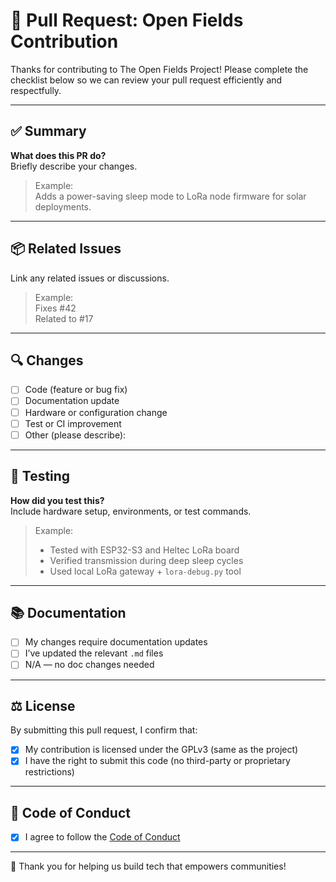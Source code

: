 # 🚀 Pull Request: Open Fields Contribution

Thanks for contributing to The Open Fields Project! Please complete the checklist below so we can review your pull request efficiently and respectfully.

---

## ✅ Summary

**What does this PR do?**  
Briefly describe your changes.

> Example:  
> Adds a power-saving sleep mode to LoRa node firmware for solar deployments.

---

## 📦 Related Issues

Link any related issues or discussions.

> Example:  
> Fixes #42  
> Related to #17

---

## 🔍 Changes

- [ ] Code (feature or bug fix)
- [ ] Documentation update
- [ ] Hardware or configuration change
- [ ] Test or CI improvement
- [ ] Other (please describe):

---

## 🧪 Testing

**How did you test this?**  
Include hardware setup, environments, or test commands.

> Example:  
> - Tested with ESP32-S3 and Heltec LoRa board  
> - Verified transmission during deep sleep cycles  
> - Used local LoRa gateway + `lora-debug.py` tool

---

## 📚 Documentation

- [ ] My changes require documentation updates
- [ ] I’ve updated the relevant `.md` files
- [ ] N/A — no doc changes needed

---

## ⚖️ License

By submitting this pull request, I confirm that:

- [x] My contribution is licensed under the GPLv3 (same as the project)
- [x] I have the right to submit this code (no third-party or proprietary restrictions)

---

## 🧭 Code of Conduct

- [x] I agree to follow the [Code of Conduct](./CODE_OF_CONDUCT.md)

---

🙌 Thank you for helping us build tech that empowers communities!
